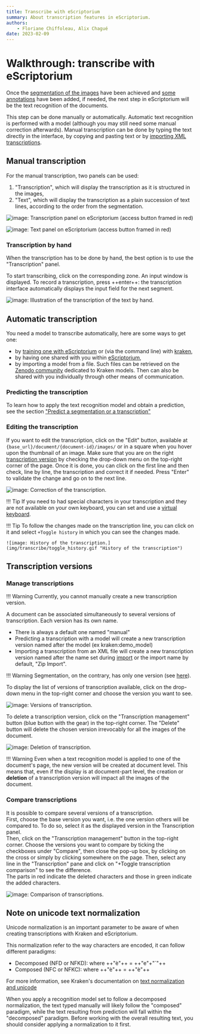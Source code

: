 ```yaml
---
title: Transcribe with eScriptorium
summary: About transcription features in eScriptorium.
authors:
    - Floriane Chiffoleau, Alix Chagué
date: 2023-02-09
---
```


# Walkthrough: transcribe with eScriptorium

Once the [segmentation of the images](walkthrough_segment.md) have been achieved and [some annotations](walkthrough_annotate.md) have been added, if needed, the next step in eScriptorium will be the text recognition of the documents.  

This step can be done manually or automatically. Automatic text recognition is performed with a model (although you may still need some manual correction afterwards). Manual transcription can be done by typing the text directly in the interface, by copying and pasting text or by [importing XML transcriptions](walkthrough_import.md).

## Manual transcription

For the manual transcription, two panels can be used:  

1. "Transcription", which will display the transcription as it is structured in the images,  
2. "Text", which will display the transcription as a plain succession of text lines, according to the order from the segmentation.

![image: Transcription panel on eScriptorium (access button framed in red)](img/transcribe/transcription_panel.png "Transcription panel on eScriptorium (access button framed in red)")

![image: Text panel on eScriptorium (access button framed in red)](img/transcribe/text_panel.png "Text panel on eScriptorium (access button framed in red)")

### Transcription by hand

When the transcription has to be done by hand, the best option is to use the "Transcription" panel.  

To start transcribing, click on the corresponding zone. An input window is displayed. To record a transcription, press ++enter++: the transcription interface automatically displays the input field for the next segment.

![image: Illustration of the transcription of the text by hand.](img/transcribe/by_hand.gif "Illustration of the transcription of the text by hand")

<!-- I don't think this makes sense:
!!! Note
    If the transcription does not match the segmentation of the image, you have the possibility to modify the transcription in the lines through one of the two panels, until it matches completely.
-->

## Automatic transcription

You need a model to transcribe automatically, here are some ways to get one:  

- by [training one with eScriptorium](walkthrough_train.md) or (via the command line) with [kraken](https://kraken.re),
- by having one shared with you <!--either--> within [eScriptorium](walkthrough_collaborate.md#share-a-model),<!--or sent to you as a file through other means of communication,-->
- by importing a model from a file. Such files can be retrieved on the [Zenodo community](https://zenodo.org/communities/ocr_models/) dedicated to Kraken models. Then can also be shared with you individually through other means of communication.

### Predicting the transcription

To learn how to apply the text recognition model and obtain a prediction, see the section ["Predict a segmentation or a transcription"](walkthrough_predict.md)

### Editing the transcription

If you want to edit the transcription, click on the "Edit" button, available at `{base_url}/document/{document-id}/images/` or in a square when you hover upon the thumbnail of an image. Make sure that you are on the right [transcription version](#transcription-versions) by checking the drop-down menu on the top-right corner of the page. Once it is done, you can click on the first line and then check, line by line, the transcription and correct it if needed. Press "Enter" to validate the change and go on to the next line.

![image: Correction of the transcription.](img/transcribe/correction.gif "Correction of the transcription")

!!! Tip
    If you need to had special characters in your transcription and they are not available on your own keyboard, you can set and use a [virtual keyboard](walkthrough_virtual_keyboard.md).

!!! Tip
    To follow the changes made on the transcription line, you can click on it and select `+Toggle history` in which you can see the changes made.

    ![image: History of the transcription.](img/transcribe/toggle_history.gif "History of the transcription")

## Transcription versions

### Manage transcriptions

!!! Warning
    Currently, you cannot manually create a new transcription version.

A document can be associated simultaneously to several versions of transcription. Each version has its own name.  

- There is always a default one named "manual"
- Predicting a transcription with a model will create a new transcription version named after the model (ex kraken:demo_model)
- Importing a transcription from an XML file will create a new transcription version named after the name set during [import](walkthrough_import.md) or the import name by default, "Zip Import".

!!! Warning
    Segmentation, on the contrary, has only one version (see [here](walkthrough_segment.md)).

To display the list of versions of transcription available, click on the drop-down menu in the top-right corner and choose the version you want to see.

![image: Versions of transcription.](img/transcribe/transcription_version.gif "Versions of transcription")

To delete a transcription version, click on the "Transcription management" button (blue button with the gear) in the top-right corner. The "Delete" button will delete the chosen version irrevocably for all the images of the document.

![image: Deletion of transcription.](img/transcribe/delete_version.gif "Deletion of transcription")

!!! Warning
    Even when a text recognition model is applied to one of the document's page, the new version will be created at document level. This means that, even if the display is at document-part level, the creation or **deletion** of a transcription version will impact all the images of the document.

### Compare transcriptions

It is possible to compare several versions of a transcription.  
First, choose the base version you want, i.e. the one version others will be compared to. To do so, select it as the displayed version in the Transcription panel.  
Then, click on the "Transcription management" button in the top-right corner. Choose the versions you want to compare by ticking the checkboxes under "Compare", then close the pop-up box, by clicking on the cross or simply by clicking somewhere on the page. Then, select any line in the "Transcription" pane and click on "+Toggle transcription comparison" to see the difference.  
The parts in red indicate the deleted characters and those in green indicate the added characters.

![image: Comparison of transcriptions.](img/transcribe/transcription_comparison.gif "Comparison of transcriptions")

<!-- todo: move unicode text normalization to a tip page. -->
## Note on unicode text normalization

Unicode normalization is an important parameter to be aware of when creating transcriptions with Kraken and eScriptorium. 

This normalization refer to the way characters are encoded, it can follow different paradigms:

- Decomposed (NFD or NFKD): where ++"è"++ = ++"e"+"`"++
- Composed (NFC or NFKC): where ++"è"++ = ++"è"++

For more information, see Kraken's documentation on [text normalization and unicode](https://kraken.re/master/ketos.html#text-normalization-and-unicode)

When you apply a recognition model set to follow a decomposed normalization, the text typed manually will likely follow the "composed" paradigm, while the text resulting from prediction will fall within the "decomposed" paradigm. Before working with the overall resulting text, you should consider applying a normalization to it first. 
